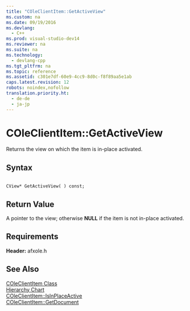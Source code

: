 ```yaml
---
title: "COleClientItem::GetActiveView"
ms.custom: na
ms.date: 09/19/2016
ms.devlang: 
  - C++
ms.prod: visual-studio-dev14
ms.reviewer: na
ms.suite: na
ms.technology: 
  - devlang-cpp
ms.tgt_pltfrm: na
ms.topic: reference
ms.assetid: c301e7df-60e9-4cc9-8d0c-f8f89aa5e1ab
caps.latest.revision: 12
robots: noindex,nofollow
translation.priority.ht: 
  - de-de
  - ja-jp
---
```

# COleClientItem::GetActiveView
Returns the view on which the item is in-place activated.  
  
## Syntax  
  
```  
  
CView* GetActiveView( ) const;  
```  
  
## Return Value  
 A pointer to the view; otherwise **NULL** if the item is not in-place activated.  
  
## Requirements  
 **Header:** afxole.h  
  
## See Also  
 [COleClientItem Class](../vs140/COleClientItem-Class.md)   
 [Hierarchy Chart](../vs140/Hierarchy-Chart.md)   
 [COleClientItem::IsInPlaceActive](../vs140/COleClientItem--IsInPlaceActive.md)   
 [COleClientItem::GetDocument](../vs140/COleClientItem--GetDocument.md)